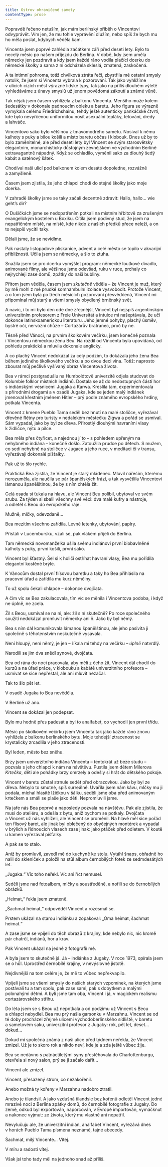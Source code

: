 ```yaml
---
title: Ostrov ohraničené samoty
contentType: prose
---
```


<section>

Popravdě řečeno netuším, jak mám berlínský příběh o Vincentovi odvyprávět. Vím jen, že mu tohle vyprávění dlužím, nebo spíš že bych mu ho měla poslat, kdybych věděla kam.

Vincenta jsem poprvé zahlédla začátkem září před deseti lety. Bylo to necelý měsíc po našem příjezdu do Berlína. V době, kdy jsem uměla německy jen pozdravit a kdy jsem každé ráno vodila plačící dcerku do německé školky a sama z ní odcházela skleslá, zmatená, zaskočená.

A ta intimní pohroma, totiž chvilková ztráta řeči, zbystřila mé ostatní smysly natolik, že jsem si Vincenta vybrala k pozorování. Tak jako vyhlížíme v ulicích cizích měst výrazné lidské typy, tak jako na příliš dlouhém výletě vyhledáváme z únavy smyslů už jenom povědomá zákoutí a známé vůně.

</section>

<section>

Tak nějak jsem časem vyhlížela z balkonu Vincenta. Menšího muže kolem šedesátky v dokonale padnoucím obleku a baretu. Jeho figura se výrazně vymykala celému Friedrichshainu, tehdy ještě auten­ticky pankáčské čtvrti, kde bylo nevyřčenou uniformitou nosit asexuální tepláky, tetování, dredy a lahváče.

</section>

<section>

Vincentovo sako bylo většinou z tmavomodrého sametu. Nosíval k němu kalhoty s puky a bílou košili a místo baretu občas i klobouk. Dnes už by to bylo zaměnitelné, ale před deseti lety byl Vincent se svým starosvětsky elegantním, monarchisticky důstojným zevnějškem ve východním Berlíně extravagantně nápadný. Když se ochladilo, vyměnil sako za dlouhý šedý kabát a saténový šátek.

Chodíval naší ulicí pod balkonem kolem desáté dopoledne, rozvážně a zamyšleně.

Časem jsem zjistila, že jeho chlapci chodí do stejné školky jako moje dcerka.

V zahradě školky jsme se taky začali decentně zdravit: Hallo, hallo… wie geht’s dir?

O Dušičkách jsme se nedopatřením potkali na místním hřbitově za zrušeným evangelickým kostelem u Boxiku. Cítila jsem podivný stud, že jsem na nepatřičném místě, na místě, kde nikdo z našich předků přece neleží, a on to nejspíš vycítil taky.

Dělali jsme, že se nevidíme.

</section>

<section>

Pak nastaly listopadové plískanice, advent a celé město se topilo v akvarijní přibližnosti. Učila jsem se německy, a šlo to ztuha.

Snažila jsem se pro dcerku vymýšlet program: německé loutkové divadlo, animované filmy, ale většinou jsme odevšad, ruku v ruce, prchaly co nejrychleji zase domů, zpátky do naší bubliny.

Přitom jsem věděla, časem jsem _skutečně_ věděla – že Vincent je muž, který by mě mohl z mé prudké somnambulní izolace vysvobodit. Protože Vincent, a o tom jsem byla po třech měsících pozorování přesvědčená, Vincent mi připomínal můj starý a všemi smysly obydlený brněnský svět.

A navíc, i to mi bylo den ode dne zřejmější, Vincent byl nejspíš argentinským univerzitním profesorem z Freie Universität a in­tuice mi našeptávala, že učí dokonce latinskoamerickou literaturu. Jeho jemné pohyby, plachý úsměv, bystré oči, nervózní chůze – Cortazárův bratranec, proč by ne.

</section>

<section>

Těsně před Vánoci, na prvním školkovém večírku, jsem konečně poznala i Vincentovu německou ženu Beu. Na rozdíl od Vincenta byla upovídaná, od pohledu praktická a mluvila dokonale anglicky.

A co plachý Vincent nedokázal za celý podzim, to dokázala jeho žena Bea během jediného školkového večírku a po dvou deci vína. Totiž: naprosto zbourat můj pečlivě vyšívaný obraz Vincentova života.

</section>

<section>

Bea v rámci postgraduálu na Humboldtově univerzitě odjela studovat do Kolumbie folklor místních indiánů. Dostala se až do nedostupných částí hor s indiánskými vesnicemi Jugaka a Karwa. Kreslila tam, experimentovala s přírodními drogami a v osadě Jugaka, kde se jeden malý indiánek jmenoval křestním jménem Hitler – prý podle známého evropského hrdiny, potkala Vincenta.

Vincent z kmene Pueblo Tama seděl bez hnutí na malé stoličce, vyřezával dřevěné flétny pro turisty v nedalekém městečku Zigwa a pořád se usmíval. Sám vypadal, jako by byl ze dřeva. Přirostlý dlouhými havraními vlasy k židličce, nýtu a pilce.

Bea měla přes čtyřicet, a najednou jí to – s pohledem upřeným na nehybného indiána – konečně došlo. Zatoužila prudce po dětech. S mužem, co sedí nehybně na stoličce v Jugace a jeho ruce, v meditaci či v transu, vyřezávají dokonalé píšťalky.

Pak už to šlo rychle.

Praktická Bea zjistila, že Vincent je starý mládenec. Mluvil nářečím, kterému nerozuměla, ale naučila se pár španělských frází, a tak vysvětlila Vincentovi lámanou španělštinou, že by s ním chtěla žít.

Celá osada si ťukala na hlavu, ale Vincent Beu políbil, ubytoval ve svém srubu. Za týden si sbalil všechny své věci: dva malé kufry a nástroje, a odletěl s Beou do evropského ráje.

Mužně, mlčky, odevzdaně…

Bea mezitím všechno zařídila. Levné letenky, ubytování, papíry.

Přistáli v Lucembursku, vzali se, pak vlakem přijeli do Berlína.

Tam německá novomanželka ušila svému indiánovi první biobavlněné kalhoty s puky, první košili, první sako.

Vincent byl šťastný. Šel si k holiči ostříhat havraní vlasy, Bea mu pořídila elegantní kostěné brýle.

K Vánocům dostal první flísovou baretku a taky ho Bea přihlásila na pracovní úřad a zařídila mu kurz němčiny.

To už spolu čekali chlapce – dokonce dvojčata.

A čím víc se Bea zakulacovala, tím víc se měnila i Vincentova podoba, i když ne úplně, ne zcela.

Žil s Beou, usmíval se na ni, ale: žil s ní skutečně? Po roce společného soužití nedokázal promluvit německy ani ň. Jako by byl němý.

Bea s ním dál komunikovala lámanou španělštinou, ale jeho pasivita ji společně s těhotenstvím neskutečně vysávala.

Není hloupý, není němý, je jen – říkala mi tehdy na večírku – _úplně_ natvrdlý.

</section>

<section>

Narodili se jim dva snědí synové, dvojčata.

Bea od rána do noci pracovala, aby měli z čeho žít, Vincent dál chodil do kurzů a na úřad práce, v klobouku a kabátě univerzitního profesora – usmívat se sice nepřestal, ale ani mluvit nezačal.

Tak to šlo pět let.

V osadě Jugaka to Bea nevěděla.

V Berlíně už ano.

Vincent se dokázal jen podepsat.

Bylo mu hodně přes padesát a byl to analfabet, co vychodil jen první třídu.

</section>

<section>

Měsíc po školkovém večírku jsem Vincenta tak jako každé ráno znovu vyhlížela z balkonu berlínského bytu. Moje tehdejší ztracenost se krystalicky zrcadlila v jeho ztracenosti.

Byl leden, město bez sněhu.

Brzy jsem univerzitního indiána Vincenta – tentokrát už beze studu – pozvala s jeho chlapci k nám na návštěvu. Pustila jsem dětem Milerova _Krtečka_, děti ale pohádky brzy omrzely a odešly si hrát do dětského pokoje.

Vincent v baretu zůstal strnule sedět před obrazovkou. Jako by byl ze dřeva. Nebylo to smutné, spíš surreálné. Uvařila jsem nám kávu, mlčky mu ji podala, míchal hlasitě lžičkou v šálku, seděli jsme oba před animovaným krtečkem a smáli se plaše jako děti. Nepromluvili jsme.

</section>

<section>

Na jaře nás Bea poprvé a naposledy pozvala na návštěvu. Pak ale zjistila, že musí do ateliéru, a odešla z bytu, aniž bychom se potkaly. Dvojčata a Vincent už nás vyhlíželi, ale Vincent se proměnil. Na hlavě měl sice pořád ten flísový baret, ale jinak byl oblečený do obyčejných montérek a vypadal v brýlích a řídnoucích vlasech zase jinak: jako ptáček před odletem. V koutě u kamen vyřezával píšťalky.

A pak se to stalo.

Aniž by promluvil, zavedl mě do kuchyně ke stolu. Vytáhl šnaps, obřadně ho nalil do skleniček a položil na stůl album černobílých fotek ze sedmdesátých let.

„Jugaka.“ Víc toho neřekl. Víc ani říct nemusel.

Seděli jsme nad fotoalbem, mlčky a soustředěně, a nořili se do černobílých obrázků.

„Heimat,“ řekla jsem zmateně.

„Šachmat heimat,“ odpověděl Vincent a rozesmál se.

Prstem ukázal na starou indiánku a zopakoval: „Oma heimat, šachmat heimat.“

A zase jsme se vpíjeli do těch obrazů z krajiny, kde nebylo nic, nic kromě pár chatrčí, indiánů, hor a krav.

Pak Vincent ukázal na jedné z fotografií mě.

A byla jsem to skutečně já. Já – indiánka z Jugaky. V roce 1973, opírala jsem se o hůl. Uprostřed černobílé krajiny, v nevýslovné jistotě.

Nejdivnější na tom celém je, že mě to vůbec nepřekvapilo.

Vpíjeli jsme se všemi smysly do našich starých vzpomínek, na kterých jsme postávali tu a tam spolu, pak zase sami, pak s dobytkem a malými polonahými dětmi. A byli jsme tam oba, Vincent i já, v magickém realismu cortazárovského střihu.

</section>

<section>

Do léta jsem se s Beou už nepotkala a od podzimu už Vincent s Beou a chlapci nebydlel. Bea mu prý našla garsonku v Marzahnu. Vincent se od té doby procházel zřejmě ulicemi východoberlínského sídliště, v baretu a sametovém saku, univerzitní profesor z Jugaky: rok, pět let, deset… dokud…

Dokud mi společná známá z naší ulice před týdnem neřekla, že Vincent zmizel. Už je to skoro rok a nikdo neví, kde je a zda ještě vůbec žije.

Bea se nedávno s patnáctiletými syny přestěhovala do Charlotten­burgu, otevřela si nový salon, prý se jí začalo dařit…

Vincent ale zmizel.

Vincent, přesazený strom, co nezakořenil.

Anebo možná ty kořeny v Marzahnu nadobro ztratil.

Anebo je tilandsií. A jako vzdušná tilandsie bez kořenů odletěl Vincent jedné mrazivé noci z Berlína zpátky domů, do černobílé fotografie z Jugaky. Do země, odkud byl exportován, naporcován, v Evropě importován, vymáčknut a nakonec vyjmut: ze života, který mu vlastně ani nepatřil.

Nevylučuju ale, že univerzitní indián, analfabet Vincent, vyřezává dnes v horách Pueblo Tama písmena neznámé, tajné abecedy.

Šachmat, milý Vincente… Vítej.

V míru a radosti vítej.

Však jsi toho tady měl na jednoho snad až příliš.

</section>
